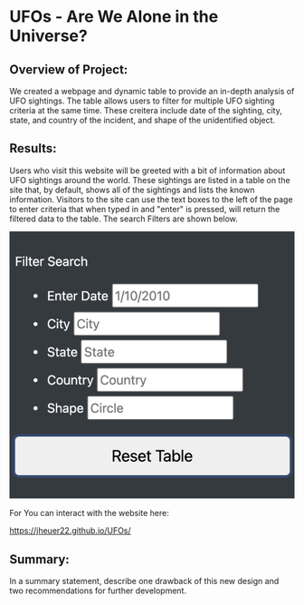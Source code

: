 # UFOs - Are We Alone in the Universe? 

## Overview of Project: 
We created a webpage and dynamic table to provide an in-depth analysis of UFO sightings. The table allows users to filter for multiple UFO sighting criteria at the same time. These creitera include date of the sighting, city, state, and country of the incident, and shape of the unidentified object.

## Results:
Users who visit this website will be greeted with a bit of information about UFO sightings around the world. These sightings are listed in a table on the site that, by default, shows all of the sightings and lists the known information. Visitors to the site can use the text boxes to the left of the page to enter criteria that when typed in and "enter" is pressed, will return the filtered data to the table. The search Filters are shown below. 

![filters.png](static/images/filters.png)  

For
You can interact with the website here: 

https://jheuer22.github.io/UFOs/

## Summary: 

In a summary statement, describe one drawback of this new design and two recommendations for further development.

